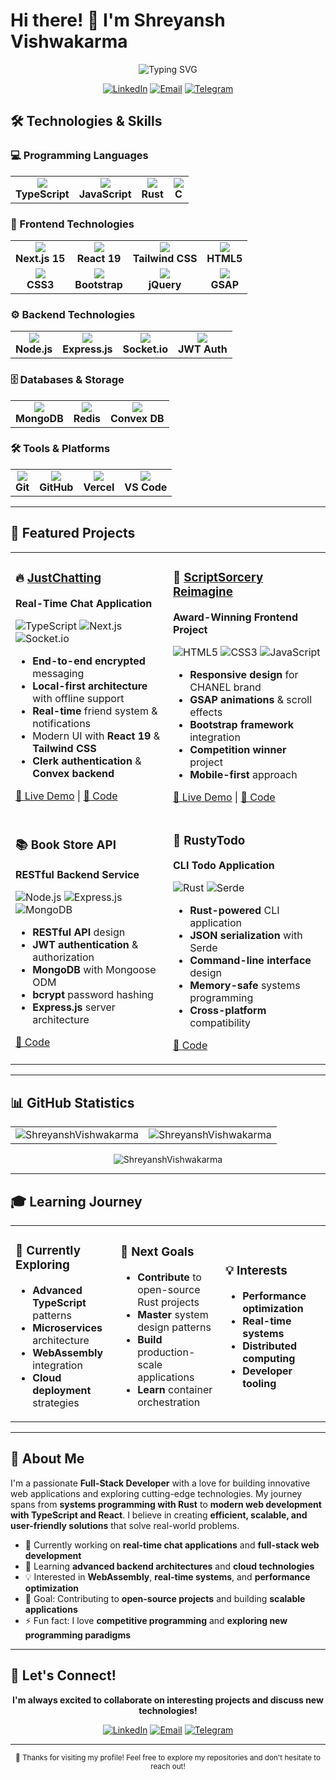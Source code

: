 # Hi there! 👋 I'm Shreyansh Vishwakarma

<div align="center">

![Typing SVG](https://readme-typing-svg.herokuapp.com?font=Fira+Code&weight=600&size=25&pause=1000&color=3F7EF7&center=true&vCenter=true&width=600&lines=Full-Stack+Developer;Rust+%26+TypeScript+Enthusiast;Building+Real-Time+Applications;Always+Learning+New+Technologies)

[![LinkedIn](https://img.shields.io/badge/LinkedIn-0077B5?style=for-the-badge&logo=linkedin&logoColor=white)](https://www.linkedin.com/in/shreyansh-vishwakarma-63a853296/)
[![Email](https://img.shields.io/badge/Email-D14836?style=for-the-badge&logo=gmail&logoColor=white)](mailto:shreyanshvish004@gmail.com)
[![Telegram](https://img.shields.io/badge/Telegram-2CA5E0?style=for-the-badge&logo=telegram&logoColor=white)](https://t.me/shreyanshvishwakarma)

</div>


## 🛠️ Technologies & Skills

### 💻 Programming Languages
<table>
<tr>
  <td align="center"><img src="https://img.shields.io/badge/TypeScript-007ACC?style=for-the-badge&logo=typescript&logoColor=white" /><br><strong>TypeScript</strong></td>
  <td align="center"><img src="https://img.shields.io/badge/JavaScript-F7DF1E?style=for-the-badge&logo=javascript&logoColor=black" /><br><strong>JavaScript</strong></td>
  <td align="center"><img src="https://img.shields.io/badge/Rust-000000?style=for-the-badge&logo=rust&logoColor=white" /><br><strong>Rust</strong></td>
  <td align="center"><img src="https://img.shields.io/badge/C-00599C?style=for-the-badge&logo=c&logoColor=white" /><br><strong>C</strong></td>
</tr>
</table>

### 🎨 Frontend Technologies
<table>
<tr>
  <td align="center"><img src="https://img.shields.io/badge/Next.js-000000?style=for-the-badge&logo=next.js&logoColor=white" /><br><strong>Next.js 15</strong></td>
  <td align="center"><img src="https://img.shields.io/badge/React-20232A?style=for-the-badge&logo=react&logoColor=61DAFB" /><br><strong>React 19</strong></td>
  <td align="center"><img src="https://img.shields.io/badge/Tailwind_CSS-38B2AC?style=for-the-badge&logo=tailwind-css&logoColor=white" /><br><strong>Tailwind CSS</strong></td>
  <td align="center"><img src="https://img.shields.io/badge/HTML5-E34F26?style=for-the-badge&logo=html5&logoColor=white" /><br><strong>HTML5</strong></td>
</tr>
<tr>
  <td align="center"><img src="https://img.shields.io/badge/CSS3-1572B6?style=for-the-badge&logo=css3&logoColor=white" /><br><strong>CSS3</strong></td>
  <td align="center"><img src="https://img.shields.io/badge/Bootstrap-563D7C?style=for-the-badge&logo=bootstrap&logoColor=white" /><br><strong>Bootstrap</strong></td>
  <td align="center"><img src="https://img.shields.io/badge/jQuery-0769AD?style=for-the-badge&logo=jquery&logoColor=white" /><br><strong>jQuery</strong></td>
  <td align="center"><img src="https://img.shields.io/badge/GSAP-88CE02?style=for-the-badge&logo=greensock&logoColor=white" /><br><strong>GSAP</strong></td>
</tr>
</table>

### ⚙️ Backend Technologies
<table>
<tr>
  <td align="center"><img src="https://img.shields.io/badge/Node.js-43853D?style=for-the-badge&logo=node.js&logoColor=white" /><br><strong>Node.js</strong></td>
  <td align="center"><img src="https://img.shields.io/badge/Express.js-404D59?style=for-the-badge&logo=express&logoColor=white" /><br><strong>Express.js</strong></td>
  <td align="center"><img src="https://img.shields.io/badge/Socket.io-black?style=for-the-badge&logo=socket.io&logoColor=white" /><br><strong>Socket.io</strong></td>
  <td align="center"><img src="https://img.shields.io/badge/JWT-black?style=for-the-badge&logo=JSON%20web%20tokens" /><br><strong>JWT Auth</strong></td>
</tr>
</table>

### 🗄️ Databases & Storage
<table>
<tr>
  <td align="center"><img src="https://img.shields.io/badge/MongoDB-4EA94B?style=for-the-badge&logo=mongodb&logoColor=white" /><br><strong>MongoDB</strong></td>
  <td align="center"><img src="https://img.shields.io/badge/Redis-DC382D?style=for-the-badge&logo=redis&logoColor=white" /><br><strong>Redis</strong></td>
  <td align="center"><img src="https://img.shields.io/badge/Convex-FF6B35?style=for-the-badge&logo=convex&logoColor=white" /><br><strong>Convex DB</strong></td>
</tr>
</table>

### 🛠️ Tools & Platforms
<table>
<tr>
  <td align="center"><img src="https://img.shields.io/badge/Git-F05032?style=for-the-badge&logo=git&logoColor=white" /><br><strong>Git</strong></td>
  <td align="center"><img src="https://img.shields.io/badge/GitHub-100000?style=for-the-badge&logo=github&logoColor=white" /><br><strong>GitHub</strong></td>
  <td align="center"><img src="https://img.shields.io/badge/Vercel-000000?style=for-the-badge&logo=vercel&logoColor=white" /><br><strong>Vercel</strong></td>
  <td align="center"><img src="https://img.shields.io/badge/VS_Code-007ACC?style=for-the-badge&logo=visual%20studio%20code&logoColor=white" /><br><strong>VS Code</strong></td>
</tr>
</table>

---

## 🌟 Featured Projects

<table>
<tr>
<td width="50%">

### 🔥 [JustChatting](https://justchatting-eight.vercel.app)
**Real-Time Chat Application**

![TypeScript](https://img.shields.io/badge/TypeScript-007ACC?style=flat-square&logo=typescript&logoColor=white)
![Next.js](https://img.shields.io/badge/Next.js-000000?style=flat-square&logo=next.js&logoColor=white)
![Socket.io](https://img.shields.io/badge/Socket.io-black?style=flat-square&logo=socket.io&logoColor=white)

- **End-to-end encrypted** messaging
- **Local-first architecture** with offline support
- **Real-time** friend system & notifications
- Modern UI with **React 19** & **Tailwind CSS**
- **Clerk authentication** & **Convex backend**

[🔗 Live Demo](https://justchatting-eight.vercel.app) | [📂 Code](https://github.com/ShreyanshVishwakarma/justchatting)

</td>
<td width="50%">

### 🎨 [ScriptSorcery Reimagine](https://script-sorcery-reimagine-round1.vercel.app)
**Award-Winning Frontend Project**

![HTML5](https://img.shields.io/badge/HTML5-E34F26?style=flat-square&logo=html5&logoColor=white)
![CSS3](https://img.shields.io/badge/CSS3-1572B6?style=flat-square&logo=css3&logoColor=white)
![JavaScript](https://img.shields.io/badge/JavaScript-F7DF1E?style=flat-square&logo=javascript&logoColor=black)

- **Responsive design** for CHANEL brand
- **GSAP animations** & scroll effects
- **Bootstrap framework** integration
- **Competition winner** project
- **Mobile-first** approach

[🔗 Live Demo](https://script-sorcery-reimagine-round1.vercel.app) | [📂 Code](https://github.com/ShreyanshVishwakarma/ScriptSorceryReimagineRound1)

</td>
</tr>
<tr>
<td width="50%">

### 📚 Book Store API
**RESTful Backend Service**

![Node.js](https://img.shields.io/badge/Node.js-43853D?style=flat-square&logo=node.js&logoColor=white)
![Express.js](https://img.shields.io/badge/Express.js-404D59?style=flat-square&logo=express&logoColor=white)
![MongoDB](https://img.shields.io/badge/MongoDB-4EA94B?style=flat-square&logo=mongodb&logoColor=white)

- **RESTful API** design
- **JWT authentication** & authorization
- **MongoDB** with Mongoose ODM
- **bcrypt** password hashing
- **Express.js** server architecture

[📂 Code](https://github.com/ShreyanshVishwakarma/Book-store-API)

</td>
<td width="50%">

### 🦀 RustyTodo
**CLI Todo Application**

![Rust](https://img.shields.io/badge/Rust-000000?style=flat-square&logo=rust&logoColor=white)
![Serde](https://img.shields.io/badge/Serde-DE3F24?style=flat-square&logo=rust&logoColor=white)

- **Rust-powered** CLI application
- **JSON serialization** with Serde
- **Command-line interface** design
- **Memory-safe** systems programming
- **Cross-platform** compatibility

[📂 Code](https://github.com/ShreyanshVishwakarma/rustytodo)

</td>
</tr>
</table>

---

## 📊 GitHub Statistics

<div align="center">
<table>
<tr>
<td>

<img src="https://github-readme-stats.vercel.app/api?username=ShreyanshVishwakarma&show_icons=true&theme=tokyonight&hide_border=true&locale=en" alt="ShreyanshVishwakarma" />

</td>
<td>

<img src="https://github-readme-stats.vercel.app/api/top-langs?username=ShreyanshVishwakarma&show_icons=true&theme=tokyonight&layout=compact&hide_border=true&locale=en" alt="ShreyanshVishwakarma" />

</td>
</tr>
</table>

<img src="https://github-readme-streak-stats.herokuapp.com/?user=ShreyanshVishwakarma&theme=tokyonight&hide_border=true" alt="ShreyanshVishwakarma" />

</div>

---

## 🎓 Learning Journey

<table>
<tr>
<td width="33%">

### 🔄 Currently Exploring
- **Advanced TypeScript** patterns
- **Microservices** architecture
- **WebAssembly** integration
- **Cloud deployment** strategies

</td>
<td width="33%">

### 🎯 Next Goals
- **Contribute** to open-source Rust projects
- **Master** system design patterns
- **Build** production-scale applications
- **Learn** container orchestration

</td>
<td width="33%">

### 💡 Interests
- **Performance optimization**
- **Real-time systems**
- **Distributed computing**
- **Developer tooling**

</td>
</tr>
</table>

---
## 🚀 About Me

I'm a passionate **Full-Stack Developer** with a love for building innovative web applications and exploring cutting-edge technologies. My journey spans from **systems programming with Rust** to **modern web development with TypeScript and React**. I believe in creating **efficient, scalable, and user-friendly solutions** that solve real-world problems.

- 🔭 Currently working on **real-time chat applications** and **full-stack web development**
- 🌱 Learning **advanced backend architectures** and **cloud technologies**
- 💡 Interested in **WebAssembly**, **real-time systems**, and **performance optimization**
- 🎯 Goal: Contributing to **open-source projects** and building **scalable applications**
- ⚡ Fun fact: I love **competitive programming** and **exploring new programming paradigms**

---

## 🤝 Let's Connect!

<div align="center">

**I'm always excited to collaborate on interesting projects and discuss new technologies!**

[![LinkedIn](https://img.shields.io/badge/LinkedIn-Connect-0077B5?style=for-the-badge&logo=linkedin&logoColor=white)](https://www.linkedin.com/in/shreyansh-vishwakarma-63a853296/)
[![Email](https://img.shields.io/badge/Email-Contact-D14836?style=for-the-badge&logo=gmail&logoColor=white)](mailto:shreyanshvish004@gmail.com)
[![Telegram](https://img.shields.io/badge/Telegram-Chat-2CA5E0?style=for-the-badge&logo=telegram&logoColor=white)](https://t.me/shreyanshvishwakarma)

---

<sub>💙 Thanks for visiting my profile! Feel free to explore my repositories and don't hesitate to reach out!</sub>

</div>
